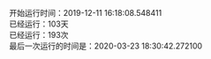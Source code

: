 开始运行时间：2019-12-11 16:18:08.548411  
已经运行：103天  
已经运行：193次  
最后一次运行的时间是：2020-03-23 18:30:42.272100  
